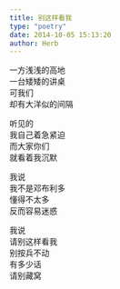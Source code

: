 ```yaml
---  
title: 别这样看我  
type: "poetry"  
date: 2014-10-05 15:13:20  
author: Herb  
---  
```

一方浅浅的高地  
一台矮矮的讲桌  
可我们  
却有大洋似的间隔  

听见的  
我自己着急紧迫  
而大家你们  
就看着我沉默  

我说  
我不是邓布利多  
懂得不太多  
反而容易迷惑  

我说  
请别这样看我  
别按兵不动  
有多少话  
请别藏窝